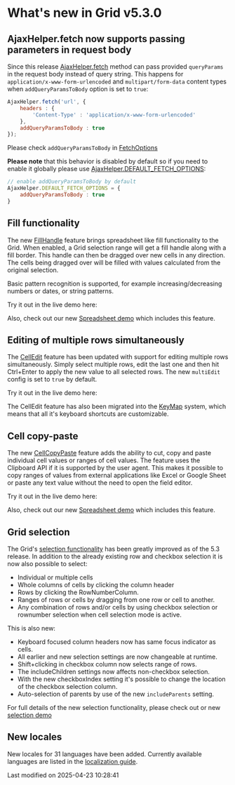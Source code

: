 # What's new in Grid v5.3.0

## AjaxHelper.fetch now supports passing parameters in request body

Since this release [AjaxHelper.fetch](#Core/helper/AjaxHelper#function-fetch-static) method can pass provided `queryParams`
in the request body instead of query string. This happens for `application/x-www-form-urlencoded` and
`multipart/form-data` content types when `addQueryParamsToBody` option is set to `true`:

```javascript
AjaxHelper.fetch('url', {
    headers : {
        'Content-Type' : 'application/x-www-form-urlencoded'
    },
    addQueryParamsToBody : true
});
```

Please check `addQueryParamsToBody` in [FetchOptions](#Core/helper/AjaxHelper#typedef-FetchOptions)

**Please note** that this behavior is disabled by default so if you need to enable it globally please use
[AjaxHelper.DEFAULT_FETCH_OPTIONS](#Core/helper/AjaxHelper#property-DEFAULT_FETCH_OPTIONS-static):

```javascript
// enable addQueryParamsToBody by default
AjaxHelper.DEFAULT_FETCH_OPTIONS = {
    addQueryParamsToBody : true
}
```

## Fill functionality

The new [FillHandle](#Grid/feature/FillHandle) feature brings spreadsheet like fill functionality to the Grid. When
enabled, a Grid selection range will get a fill handle along with a fill border. This handle can then be dragged over
new cells in any direction. The cells being dragged over will be filled with values calculated from the original
selection.

Basic pattern recognition is supported, for example increasing/decreasing numbers or dates, or string patterns.

Try it out in the live demo here:

<div class="external-example" data-file="./data/Grid/examples/feature/FillHandle.js"></div>

Also, check out our new [Spreadsheet demo](https://bryntum.com/products/grid/examples/spreadsheet/) which includes this
feature.

## Editing of multiple rows simultaneously

The [CellEdit](#Grid/feature/CellEdit) feature has been updated with support for editing multiple rows simultaneously.
Simply select multiple rows, edit the last one and then hit Ctrl+Enter to apply the new value to all selected rows. The
new `multiEdit` config is set to `true` by default.

Try it out in the live demo here:

<div class="external-example" data-file="./data/Grid/examples/feature/CellEdit.js"></div>

The CellEdit feature has also been migrated into the [KeyMap](#Core/widget/mixin/KeyMap) system, which means that all
it's keyboard shortcuts are customizable.

## Cell copy-paste

The new [CellCopyPaste](#Grid/feature/CellCopyPaste) feature adds the ability to cut, copy and paste individual cell
values or ranges of cell values. The feature uses the Clipboard API if it is supported by the user agent. This makes it
possible to copy ranges of values from external applications like Excel or Google Sheet or paste any text value without
the need to open the field editor.

Try it out in the live demo here:

<div class="external-example" data-file="./data/Grid/examples/feature/CellCopyPaste.js"></div>

Also, check out our new [Spreadsheet demo](https://bryntum.com/products/grid/examples/spreadsheet/) which includes this
feature.

## Grid selection

The Grid's [selection functionality](#Grid/view/Grid#config-selectionMode) has been greatly improved as of the 5.3
release. In addition to the already existing row and checkbox selection it is now also possible to select:

* Individual or multiple cells
* Whole columns of cells by clicking the column header
* Rows by clicking the RowNumberColumn.
* Ranges of rows or cells by dragging from one row or cell to another.
* Any combination of rows and/or cells by using checkbox selection or rownumber selection when cell selection mode is
  active.

This is also new:

* Keyboard focused column headers now has same focus indicator as cells.
* All earlier and new selection settings are now changeable at runtime.
* Shift+clicking in checkbox column now selects range of rows.
* The includeChildren settings now affects non-checkbox selection.
* With the new checkboxIndex setting it's possible to change the location of the checkbox selection
  column.
* Auto-selection of parents by use of the new `includeParents` setting.

For full details of the new selection functionality, please check out or new
[selection demo](https://bryntum.com/products/grid/examples/selection/)

## New locales

New locales for 31 languages have been added. Currently available languages are listed in the
[localization guide](#Grid/guides/customization/localization.md#locales).


<p class="last-modified">Last modified on 2025-04-23 10:28:41</p>